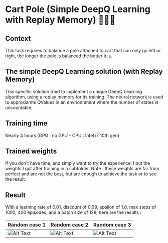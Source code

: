 # Cart Pole (Simple DeepQ Learning with Replay Memory) 🛒🚩🤖


## Context
This task requires to balance a pole attached to cart that can only go left or right, the longer the pole is balanced the better it is.


## The simple DeepQ Learning solution (with Replay Memory)
This specific solution tried to implement a unique DeepQ Learning algorithm, using a replay memory for its training.
The neural network is used to approxiamte QValues in an envrionnment where the number of states is uncountable.


## Training time
Nearly 4 hours (GPU : no GPU - CPU : Intel i7 10th gen)


## Trained weights
If you don't have time, and simply want to try the experience, I put the weights I got after training in a subfolder. 
Note : these weights are far from perfect and are not the best, but are enough to achieve the task or to see the result.


## Result
With a learning rate of 0.01, discount of 0.99, epsilon of 1.0, max steps of 1000, 400 episodes, and a batch size of 128, here are the results : 

| Random case 1 | Random case 2 | Random case 3 |
|------------|------------|------------|
| ![Alt Text](img/PendulumDQN2.gif) | ![Alt Text](img/PendulumDQN3.gif) | ![Alt Text](img/PendulumDQN4.gif) |
